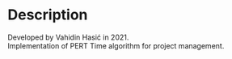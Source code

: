 # Description

Developed by Vahidin Hasić in 2021.  
Implementation of PERT Time algorithm for project management.
